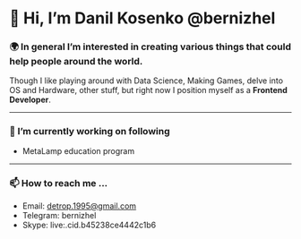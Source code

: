 # 👋 Hi, I’m Danil Kosenko @bernizhel

### :earth_africa: In general I’m interested in creating various things that could help people around the world.
Though I like playing around with Data Science, Making Games, delve into OS and Hardware, other stuff, but right now I position myself as a **Frontend Developer**.

___
### 🌱 I’m currently working on following
- MetaLamp education program

___
### 📫 How to reach me ...
* Email: detrop.1995@gmail.com
* Telegram: bernizhel
* Skype: live:.cid.b45238ce4442c1b6
